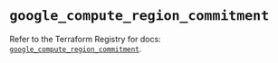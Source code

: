 # `google_compute_region_commitment`

Refer to the Terraform Registry for docs: [`google_compute_region_commitment`](https://registry.terraform.io/providers/hashicorp/google/5.25.0/docs/resources/compute_region_commitment).

